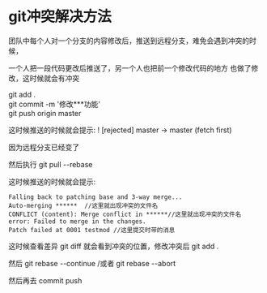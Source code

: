 # git冲突解决方法


团队中每个人对一个分支的内容修改后，推送到远程分支，难免会遇到冲突的时候，

一个人把一段代码更改后推送了，另一个人也把前一个修改代码的地方 也做了修改，这时候就会有冲突

git add .  
git commit -m '修改***功能'  
git push origin master  

这时候推送的时候就会提示:    ! [rejected]        master -> master (fetch first)

因为远程分支已经变了

然后执行 git pull --rebase

这时候推送的时候就会提示:

```
Falling back to patching base and 3-way merge...
Auto-merging ******  //这里就出现冲突的文件名
CONFLICT (content): Merge conflict in ******//这里就出现冲突的文件名
error: Failed to merge in the changes.
Patch failed at 0001 testmod //这里提交时带的消息

```

这时候查看差异  git diff 就会看到冲突的位置，修改冲突后 git add .

然后   git rebase --continue /或者 git rebase --abort



然后再去 commit push
